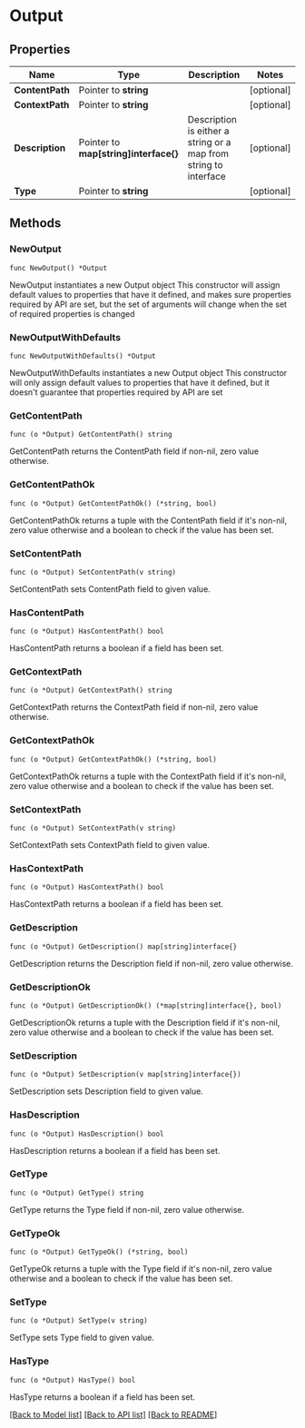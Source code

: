 # Output

## Properties

Name | Type | Description | Notes
------------ | ------------- | ------------- | -------------
**ContentPath** | Pointer to **string** |  | [optional] 
**ContextPath** | Pointer to **string** |  | [optional] 
**Description** | Pointer to **map[string]interface{}** | Description is either a string or a map from string to interface | [optional] 
**Type** | Pointer to **string** |  | [optional] 

## Methods

### NewOutput

`func NewOutput() *Output`

NewOutput instantiates a new Output object
This constructor will assign default values to properties that have it defined,
and makes sure properties required by API are set, but the set of arguments
will change when the set of required properties is changed

### NewOutputWithDefaults

`func NewOutputWithDefaults() *Output`

NewOutputWithDefaults instantiates a new Output object
This constructor will only assign default values to properties that have it defined,
but it doesn't guarantee that properties required by API are set

### GetContentPath

`func (o *Output) GetContentPath() string`

GetContentPath returns the ContentPath field if non-nil, zero value otherwise.

### GetContentPathOk

`func (o *Output) GetContentPathOk() (*string, bool)`

GetContentPathOk returns a tuple with the ContentPath field if it's non-nil, zero value otherwise
and a boolean to check if the value has been set.

### SetContentPath

`func (o *Output) SetContentPath(v string)`

SetContentPath sets ContentPath field to given value.

### HasContentPath

`func (o *Output) HasContentPath() bool`

HasContentPath returns a boolean if a field has been set.

### GetContextPath

`func (o *Output) GetContextPath() string`

GetContextPath returns the ContextPath field if non-nil, zero value otherwise.

### GetContextPathOk

`func (o *Output) GetContextPathOk() (*string, bool)`

GetContextPathOk returns a tuple with the ContextPath field if it's non-nil, zero value otherwise
and a boolean to check if the value has been set.

### SetContextPath

`func (o *Output) SetContextPath(v string)`

SetContextPath sets ContextPath field to given value.

### HasContextPath

`func (o *Output) HasContextPath() bool`

HasContextPath returns a boolean if a field has been set.

### GetDescription

`func (o *Output) GetDescription() map[string]interface{}`

GetDescription returns the Description field if non-nil, zero value otherwise.

### GetDescriptionOk

`func (o *Output) GetDescriptionOk() (*map[string]interface{}, bool)`

GetDescriptionOk returns a tuple with the Description field if it's non-nil, zero value otherwise
and a boolean to check if the value has been set.

### SetDescription

`func (o *Output) SetDescription(v map[string]interface{})`

SetDescription sets Description field to given value.

### HasDescription

`func (o *Output) HasDescription() bool`

HasDescription returns a boolean if a field has been set.

### GetType

`func (o *Output) GetType() string`

GetType returns the Type field if non-nil, zero value otherwise.

### GetTypeOk

`func (o *Output) GetTypeOk() (*string, bool)`

GetTypeOk returns a tuple with the Type field if it's non-nil, zero value otherwise
and a boolean to check if the value has been set.

### SetType

`func (o *Output) SetType(v string)`

SetType sets Type field to given value.

### HasType

`func (o *Output) HasType() bool`

HasType returns a boolean if a field has been set.


[[Back to Model list]](../README.md#documentation-for-models) [[Back to API list]](../README.md#documentation-for-api-endpoints) [[Back to README]](../README.md)


